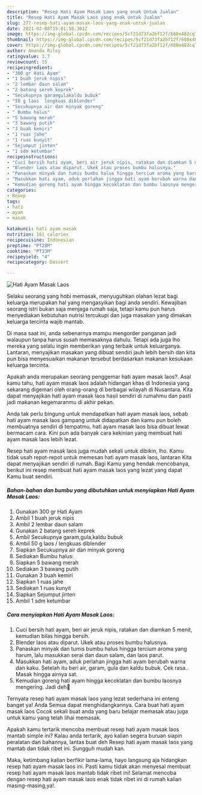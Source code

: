 ```yaml
---
description: "Resep Hati Ayam Masak Laos yang enak Untuk Jualan"
title: "Resep Hati Ayam Masak Laos yang enak Untuk Jualan"
slug: 277-resep-hati-ayam-masak-laos-yang-enak-untuk-jualan
date: 2021-02-08T15:01:58.301Z
image: https://img-global.cpcdn.com/recipes/5cf21d73fa2bf12f/680x482cq70/hati-ayam-masak-laos-foto-resep-utama.jpg
thumbnail: https://img-global.cpcdn.com/recipes/5cf21d73fa2bf12f/680x482cq70/hati-ayam-masak-laos-foto-resep-utama.jpg
cover: https://img-global.cpcdn.com/recipes/5cf21d73fa2bf12f/680x482cq70/hati-ayam-masak-laos-foto-resep-utama.jpg
author: Amanda Riley
ratingvalue: 3.7
reviewcount: 15
recipeingredient:
- "300 gr Hati Ayam"
- "1 buah jeruk nipis"
- "2 lembar daun salam"
- "2 batang sereh keprek"
- "Secukupnya garamgulakaldu bubuk"
- "50 g laos  lengkuas diblender"
- "Secukupnya air dan minyak goreng"
- " Bumbu halus"
- "5 bawang merah"
- "3 bawang putih"
- "3 buah kemiri"
- "1 ruas jahe"
- "1 ruas kunyit"
- "Sejumput jinten"
- "1 sdm ketumbar"
recipeinstructions:
- "Cuci bersih hati ayam, beri air jeruk nipis, ratakan dan diamkan 5 menit, kemudian bilas hingga bersih."
- "Blender laos atau diparut. Ukek atau proses bumbu halusnya."
- "Panaskan minyak dan tumis bumbu halus hingga tercium aroma yang harum, lalu masukkan serai dan daun salam, dan laos parut."
- "Masukkan hati ayam, aduk perlahan jingga hati ayam berubah warna dan kaku. Setelah itu beri air, garam, gula dan kaldu bubuk. Cek rasa.. Masak hingga airnya sat."
- "Kemudian goreng hati ayam hingga kecoklatan dan bumbu laosnya mengering. Jadi deh🥰"
categories:
- Resep
tags:
- hati
- ayam
- masak

katakunci: hati ayam masak 
nutrition: 161 calories
recipecuisine: Indonesian
preptime: "PT28M"
cooktime: "PT33M"
recipeyield: "4"
recipecategory: Dessert

---
```



![Hati Ayam Masak Laos](https://img-global.cpcdn.com/recipes/5cf21d73fa2bf12f/680x482cq70/hati-ayam-masak-laos-foto-resep-utama.jpg)

Selaku seorang yang hobi memasak, menyuguhkan olahan lezat bagi keluarga merupakan hal yang mengasyikan bagi anda sendiri. Kewajiban seorang istri bukan saja menjaga rumah saja, tetapi kamu pun harus menyediakan kebutuhan nutrisi tercukupi dan juga masakan yang dimakan keluarga tercinta wajib mantab.

Di masa  saat ini, anda sebenarnya mampu mengorder panganan jadi walaupun tanpa harus susah memasaknya dahulu. Tetapi ada juga lho mereka yang selalu ingin memberikan yang terbaik untuk keluarganya. Lantaran, menyajikan masakan yang dibuat sendiri jauh lebih bersih dan kita pun bisa menyesuaikan makanan tersebut berdasarkan makanan kesukaan keluarga tercinta. 



Apakah anda merupakan seorang penggemar hati ayam masak laos?. Asal kamu tahu, hati ayam masak laos adalah hidangan khas di Indonesia yang sekarang digemari oleh orang-orang di berbagai wilayah di Nusantara. Kita dapat menyajikan hati ayam masak laos hasil sendiri di rumahmu dan pasti jadi makanan kegemaranmu di akhir pekan.

Anda tak perlu bingung untuk mendapatkan hati ayam masak laos, sebab hati ayam masak laos gampang untuk didapatkan dan kamu pun boleh membuatnya sendiri di tempatmu. hati ayam masak laos bisa dibuat lewat bermacam cara. Kini pun ada banyak cara kekinian yang membuat hati ayam masak laos lebih lezat.

Resep hati ayam masak laos juga mudah sekali untuk dibikin, lho. Kamu tidak usah repot-repot untuk memesan hati ayam masak laos, lantaran Kita dapat menyajikan sendiri di rumah. Bagi Kamu yang hendak mencobanya, berikut ini resep membuat hati ayam masak laos yang lezat yang dapat Kamu buat sendiri.

<!--inarticleads1-->

##### Bahan-bahan dan bumbu yang dibutuhkan untuk menyiapkan Hati Ayam Masak Laos:

1. Gunakan 300 gr Hati Ayam
1. Ambil 1 buah jeruk nipis
1. Ambil 2 lembar daun salam
1. Gunakan 2 batang sereh keprek
1. Ambil Secukupnya garam,gula,kaldu bubuk
1. Ambil 50 g laos / lengkuas diblender
1. Siapkan Secukupnya air dan minyak goreng
1. Sediakan  Bumbu halus:
1. Siapkan 5 bawang merah
1. Sediakan 3 bawang putih
1. Gunakan 3 buah kemiri
1. Siapkan 1 ruas jahe
1. Sediakan 1 ruas kunyit
1. Siapkan Sejumput jinten
1. Ambil 1 sdm ketumbar




<!--inarticleads2-->

##### Cara menyiapkan Hati Ayam Masak Laos:

1. Cuci bersih hati ayam, beri air jeruk nipis, ratakan dan diamkan 5 menit, kemudian bilas hingga bersih.
1. Blender laos atau diparut. Ukek atau proses bumbu halusnya.
1. Panaskan minyak dan tumis bumbu halus hingga tercium aroma yang harum, lalu masukkan serai dan daun salam, dan laos parut.
1. Masukkan hati ayam, aduk perlahan jingga hati ayam berubah warna dan kaku. Setelah itu beri air, garam, gula dan kaldu bubuk. Cek rasa.. Masak hingga airnya sat.
1. Kemudian goreng hati ayam hingga kecoklatan dan bumbu laosnya mengering. Jadi deh🥰




Ternyata resep hati ayam masak laos yang lezat sederhana ini enteng banget ya! Anda Semua dapat menghidangkannya. Cara buat hati ayam masak laos Cocok sekali buat anda yang baru belajar memasak atau juga untuk kamu yang telah lihai memasak.

Apakah kamu tertarik mencoba membuat resep hati ayam masak laos mantab simple ini? Kalau anda tertarik, ayo kalian segera buruan siapin peralatan dan bahannya, lantas buat deh Resep hati ayam masak laos yang mantab dan tidak ribet ini. Sungguh mudah kan. 

Maka, ketimbang kalian berfikir lama-lama, hayo langsung aja hidangkan resep hati ayam masak laos ini. Pasti kamu tiidak akan menyesal membuat resep hati ayam masak laos mantab tidak ribet ini! Selamat mencoba dengan resep hati ayam masak laos enak tidak ribet ini di rumah kalian masing-masing,ya!.

